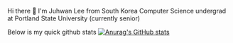 Hi there 👋 I'm Juhwan Lee from South Korea
Computer Science undergrad at Portland State University (currently senior)

Below is my quick github stats
[![Anurag's GitHub stats](https://github-readme-stats.vercel.app/api?username=juroc95)](https://github.com/anuraghazra/github-readme-stats)

